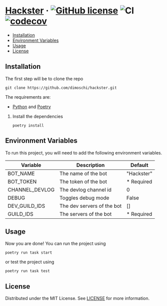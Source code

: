 # [Hackster](./README.md) &middot; [![GitHub license]](./LICENSE) ![CI](https://github.com/hackthebox/hackster/actions/workflows/test.yaml/badge.svg) [![codecov](https://codecov.io/gh/hackthebox/Hackster/branch/main/graph/badge.svg?token=DSQFU4YP2W)](https://codecov.io/gh/hackthebox/Hackster)

<!-- Table of Contents -->

- [Installation](#installation)
- [Environment Variables](#environment-variables)
- [Usage](#usage)
- [License](#license)

## Installation

The first step will be to clone the repo

```shell
git clone https://github.com/dimoschi/hackster.git
```

The requirements are:

* [Python] and [Poetry]

1. Install the dependencies
   ```shell
   poetry install
   ```

## Environment Variables

To run this project, you will need to add the following environment variables.

| Variable       | Description                | Default    |
|----------------|----------------------------|------------|
| BOT_NAME       | The name of the bot        | "Hackster" |
| BOT_TOKEN      | The token of the bot       | * Required |
| CHANNEL_DEVLOG | The devlog channel id      | 0          |
| DEBUG          | Toggles debug mode         | False      |
| DEV_GUILD_IDS  | The dev servers of the bot | []         |
| GUILD_IDS      | The servers of the bot     | * Required |

## Usage

Now you are done! You can run the project using

```shell
poetry run task start
```

or test the project using

```shell
poetry run task test
```

## License

Distributed under the MIT License. See [LICENSE](./LICENSE) for more information.

<!-- Packages Links -->

[docker ce]: https://docs.docker.com/install/

[docker compose]: https://docs.docker.com/compose/install/

[poetry]: https://python-poetry.org/docs/

[python]: https://www.python.org/downloads/

<!-- Shields.io links -->

[gitHub license]: https://img.shields.io/badge/license-MIT-blue.svg

[test action]: https://github.com/dimoschi/hackster/actions/workflows/test.yaml/badge.svg

